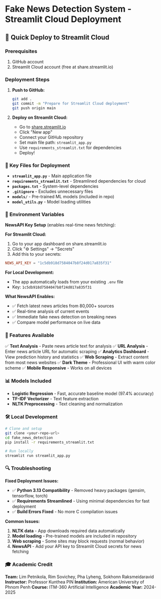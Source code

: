 # Fake News Detection System - Streamlit Cloud Deployment

## 🚀 Quick Deploy to Streamlit Cloud

### Prerequisites
1. GitHub account
2. Streamlit Cloud account (free at share.streamlit.io)

### Deployment Steps

1. **Push to GitHub:**
   ```bash
   git add .
   git commit -m "Prepare for Streamlit Cloud deployment"
   git push origin main
   ```

2. **Deploy on Streamlit Cloud:**
   - Go to [share.streamlit.io](https://share.streamlit.io)
   - Click "New app"
   - Connect your GitHub repository
   - Set main file path: `streamlit_app.py`
   - Use `requirements_streamlit.txt` for dependencies
   - Deploy!

### 📁 Key Files for Deployment

- **`streamlit_app.py`** - Main application file
- **`requirements_streamlit.txt`** - Streamlined dependencies for cloud
- **`packages.txt`** - System-level dependencies
- **`.gitignore`** - Excludes unnecessary files
- **`models/`** - Pre-trained ML models (included in repo)
- **`model_utils.py`** - Model loading utilities

### 🔧 Environment Variables

**NewsAPI Key Setup** (enables real-time news fetching):

**For Streamlit Cloud:**
1. Go to your app dashboard on share.streamlit.io
2. Click "⚙️ Settings" → "Secrets"
3. Add this to your secrets:
```toml
NEWS_API_KEY = "1c5db918d7584047b8f24d017a835f31"
```

**For Local Development:**
- The app automatically loads from your existing `.env` file
- Key: `1c5db918d7584047b8f24d017a835f31`

**What NewsAPI Enables:**
- ✅ Fetch latest news articles from 80,000+ sources
- ✅ Real-time analysis of current events
- ✅ Immediate fake news detection on breaking news
- ✅ Compare model performance on live data

### 🎯 Features Available

✅ **Text Analysis** - Paste news article text for analysis
✅ **URL Analysis** - Enter news article URL for automatic scraping
✅ **Analytics Dashboard** - View prediction history and statistics
✅ **Web Scraping** - Extract content from most news websites
✅ **Dark Theme** - Professional UI with warm color scheme
✅ **Mobile Responsive** - Works on all devices

### 📊 Models Included

- **Logistic Regression** - Fast, accurate baseline model (97.4% accuracy)
- **TF-IDF Vectorizer** - Text feature extraction
- **NLTK Preprocessing** - Text cleaning and normalization

### 🛠️ Local Development

```bash
# Clone and setup
git clone <your-repo-url>
cd fake_news_detection
pip install -r requirements_streamlit.txt

# Run locally
streamlit run streamlit_app.py
```

### 🔍 Troubleshooting

**Fixed Deployment Issues:**
- ✅ **Python 3.13 Compatibility** - Removed heavy packages (gensim, tensorflow, torch)
- ✅ **Requirements Streamlined** - Using minimal dependencies for fast deployment
- ✅ **Build Errors Fixed** - No more C compilation issues

**Common Issues:**
1. **NLTK data** - App downloads required data automatically
2. **Model loading** - Pre-trained models are included in repository
3. **Web scraping** - Some sites may block requests (normal behavior)
4. **NewsAPI** - Add your API key to Streamlit Cloud secrets for news fetching

### 🎓 Academic Credit

**Team:** Lim Petnikola, Rim Sovichey, Pha Lyheng, Sokhonn Raksmeidaravid
**Instructor:** Professor Kunthea PIN
**Institution:** American University of Phnom Penh
**Course:** ITM-360 Artificial Intelligence
**Academic Year:** 2024-2025